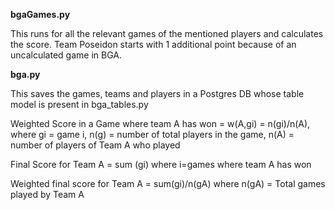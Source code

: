<b>bgaGames.py</b>

This runs for all the relevant games of the mentioned players and calculates the score. Team Poseidon starts with 1 additional point because of an uncalculated game in BGA.

<b>bga.py</b>

This saves the games, teams and players in a Postgres DB whose table model is present in bga_tables.py


Weighted Score in a Game where team A has won = w(A,gi) = n(gi)/n(A), where gi = game i, n(g) = number of total players in the game, n(A) = number of players of Team A who played

Final Score for Team A = sum (gi) where i=games where team A has won

Weighted final score for Team A = sum(gi)/n(gA) where n(gA) = Total games played by Team A
